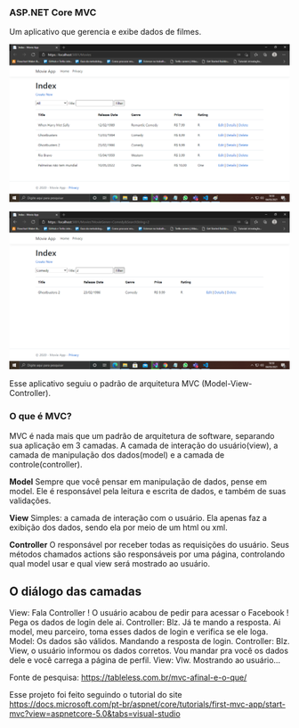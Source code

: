 ### ASP.NET Core MVC
Um aplicativo que gerencia e exibe dados de filmes.

![alt text](print.png)

![alt text](print2.png)

Esse aplicativo seguiu o padrão de arquitetura MVC (Model-View-Controller).

### O que é MVC?

MVC é nada mais que um padrão de arquitetura de software, separando sua aplicação em 3 camadas. A camada de interação do usuário(view), a camada de manipulação dos dados(model) e a camada de controle(controller).

**Model**
Sempre que você pensar em manipulação de dados, pense em model. Ele é responsável pela leitura e escrita de dados, e também de suas validações.

**View**
Simples: a camada de interação com o usuário. Ela apenas faz a  exibição dos dados, sendo ela por meio de um html ou xml.

**Controller**
O responsável por receber todas as requisições do usuário. Seus métodos chamados actions são responsáveis por uma página, controlando qual model usar e qual view será mostrado ao usuário.

## O diálogo das camadas

View: Fala Controller ! O usuário acabou de pedir para acessar o Facebook ! Pega os dados de login dele ai. Controller: Blz. Já te mando a resposta. Ai model, meu parceiro, toma esses dados de login e verifica se ele loga. Model: Os dados são válidos. Mandando a resposta de login. Controller: Blz. View, o usuário informou os dados corretos. Vou mandar pra você os dados dele e você carrega a página de perfil. View: Vlw. Mostrando ao usuário…

Fonte de pesquisa: https://tableless.com.br/mvc-afinal-e-o-que/

Esse projeto foi feito  seguindo o tutorial do site https://docs.microsoft.com/pt-br/aspnet/core/tutorials/first-mvc-app/start-mvc?view=aspnetcore-5.0&tabs=visual-studio


